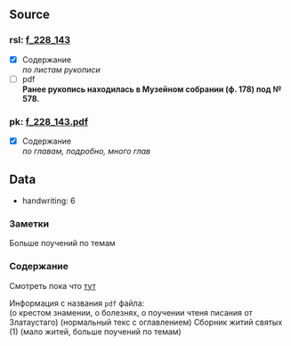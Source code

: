 ## Source

### rsl: [f_228_143][rsl]
- [x] Содержание  
  *по листам рукописи*
- [ ] pdf  
**Ранее рукопись находилась в Музейном собрании (ф. 178) под № 578.**
### pk: [f_228_143.pdf][pk]
- [x] Содержание  
  *по главам, подробно, много глав*


## Data

* handwriting: 6

### Заметки
Больше поучений по темам


  

### Содержание
Смотреть пока что [тут][lives_saints]


Информация с названия `pdf` файла:  
(о крестом знамении, о болезнях, о поучении чтеня писания от Златаустаго)
(нормальный текс с оглавлением)
Сборник житий святых (1) 
(мало житей, больше поучений по темам)



[rsl]: https://lib-fond.ru/lib-rgb/228/f-228-143/

[pk]: ../../../../../../pravoslavie/lives_saints/f_228_143.pdf


[lives_saints]: ../../../lives_saints/Жития_Святых.md